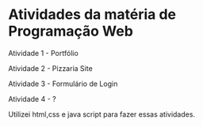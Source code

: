<h1>Atividades da matéria de Programação Web</h1>
<p>Atividade 1 - Portfólio</p>
<p>Atividade 2 - Pizzaria Site</p>
<p>Atividade 3 - Formulário de Login</p>
<p>Atividade 4 - ?</p>

Utilizei html,css e java script para fazer essas atividades.
